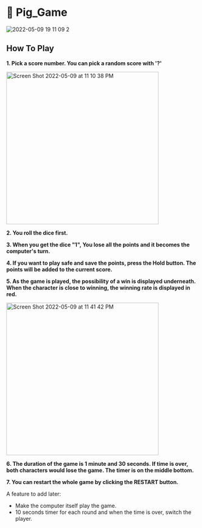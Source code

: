 # 🐷 Pig_Game

![2022-05-09 19 11 09 2](https://user-images.githubusercontent.com/104736314/167528871-af0884fd-1a4a-4b8b-9a9c-5c1dc4742e34.gif)


## How To Play

**1. Pick a score number. You can pick a random score with '?'**

<img width="400" alt="Screen Shot 2022-05-09 at 11 10 38 PM" src="https://user-images.githubusercontent.com/104736314/167560831-275b89e2-28b5-4a82-92e0-505ae8dcde59.png">

**2. You roll the dice first.**

**3. When you get the dice "1", You lose all the points and it becomes the computer's turn.** 

**4. If you want to play safe and save the points, press the Hold button. The points will be added to the current score.** 

**5. As the game is played, the possibility of a win is displayed underneath. When the character is close to winning, the winning rate is displayed in red.** 

<img width="400" alt="Screen Shot 2022-05-09 at 11 41 42 PM" src="https://user-images.githubusercontent.com/104736314/167564521-a5e61478-da0a-4497-83ce-608b210bd98f.png">


**6. The duration of the game is 1 minute and 30 seconds. If time is over, both characters would lose the game. The timer is on the middle bottom.** 

**7. You can restart the whole game by clicking the RESTART button.**


A feature to add later:

- Make the computer itself play the game. 
- 10 seconds timer for each round and when the time is over, switch the player. 
